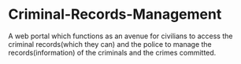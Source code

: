# Criminal-Records-Management

A web portal which functions as an avenue for civilians to access the criminal records(which they can) and the police to manage the records(information) of the criminals and the crimes committed.
